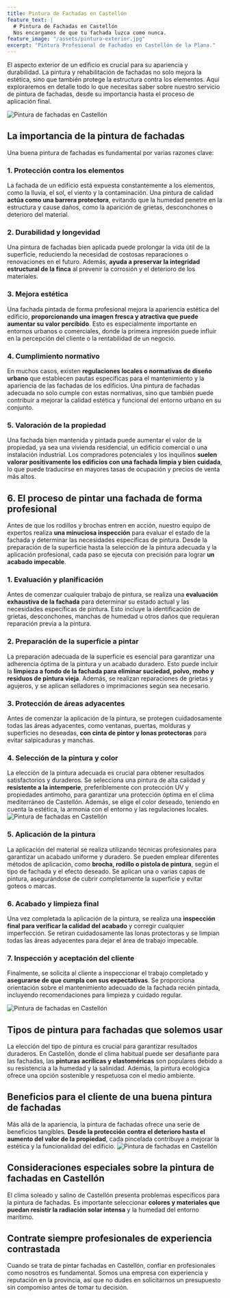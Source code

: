 ```yaml
---
title: Pintura de Fachadas en Castellón
feature_text: |
  # Pintura de Fachadas en Castellón
  Nos encargamos de que tu fachada luzca como nunca.
feature_image: "/assets/pintura-exterior.jpg"
excerpt: "Pintura Profesional de Fachadas en Castellón de la Plana."
---
```


El aspecto exterior de un edificio es crucial para su apariencia y durabilidad. La pintura y rehabilitación de fachadas no solo mejora la estética, sino que también protege la estructura contra los elementos. Aquí exploraremos en detalle todo lo que necesitas saber sobre nuestro servicio de pintura de fachadas, desde su importancia hasta el proceso de aplicación final.

<img src="/assets/pintura de fachadas en castellon 1.jpeg" alt="Pintura de fachadas en Castellón" class="center">

## La importancia de la pintura de fachadas
Una buena pintura de fachadas es fundamental por varias razones clave:

### 1. Protección contra los elementos 
La fachada de un edificio está expuesta constantemente a los elementos, como la lluvia, el sol, el viento y la contaminación. Una pintura de calidad **actúa como una barrera protectora**, evitando que la humedad penetre en la estructura y cause daños, como la aparición de grietas, desconchones o deterioro del material.

### 2. Durabilidad y longevidad
Una pintura de fachadas bien aplicada puede prolongar la vida útil de la superficie, reduciendo la necesidad de costosas reparaciones o renovaciones en el futuro. Además, **ayuda a preservar la integridad estructural de la finca** al prevenir la corrosión y el deterioro de los materiales.

### 3. Mejora estética
Una fachada pintada de forma profesional mejora la apariencia estética del edificio, **proporcionando una imagen fresca y atractiva que puede aumentar su valor percibido**. Esto es especialmente importante en entornos urbanos o comerciales, donde la primera impresión puede influir en la percepción del cliente o la rentabilidad de un negocio.

### 4. Cumplimiento normativo 
En muchos casos, existen **regulaciones locales o normativas de diseño urbano** que establecen pautas específicas para el mantenimiento y la apariencia de las fachadas de los edificios. Una pintura de fachadas adecuada no solo cumple con estas normativas, sino que también puede contribuir a mejorar la calidad estética y funcional del entorno urbano en su conjunto.
### 5. Valoración de la propiedad 
Una fachada bien mantenida y pintada puede aumentar el valor de la propiedad, ya sea una vivienda residencial, un edificio comercial o una instalación industrial. Los compradores potenciales y los inquilinos **suelen valorar positivamente los edificios con una fachada limpia y bien cuidada**, lo que puede traducirse en mayores tasas de ocupación y precios de venta más altos.

## 6. El proceso de pintar una fachada de forma profesional
Antes de que los rodillos y brochas entren en acción, nuestro equipo de expertos realiza **una minuciosa inspección** para evaluar el estado de la fachada y determinar las necesidades específicas de pintura. Desde la preparación de la superficie hasta la selección de la pintura adecuada y la aplicación profesional, cada paso se ejecuta con precisión para lograr **un acabado impecable**. 

### 1. Evaluación y planificación
Antes de comenzar cualquier trabajo de pintura, se realiza una **evaluación exhaustiva de la fachada** para determinar su estado actual y las necesidades específicas de pintura. Esto incluye la identificación de grietas, desconchones, manchas de humedad u otros daños que requieran reparación previa a la pintura.

### 2. Preparación de la superficie a pintar
La preparación adecuada de la superficie es esencial para garantizar una adherencia óptima de la pintura y un acabado duradero. Esto puede incluir la **limpieza a fondo de la fachada para eliminar suciedad, polvo, moho y residuos de pintura vieja**. Además, se realizan reparaciones de grietas y agujeros, y se aplican selladores o imprimaciones según sea necesario.

### 3. Protección de áreas adyacentes
Antes de comenzar la aplicación de la pintura, se protegen cuidadosamente todas las áreas adyacentes, como ventanas, puertas, molduras y superficies no deseadas, **con cinta de pintor y lonas protectoras** para evitar salpicaduras y manchas.

### 4. Selección de la pintura y color
La elección de la pintura adecuada es crucial para obtener resultados satisfactorios y duraderos. Se selecciona una pintura de alta calidad y **resistente a la intemperie**, preferiblemente con protección UV y propiedades antimoho, para garantizar una protección óptima en el clima mediterráneo de Castellón. Además, se elige el color deseado, teniendo en cuenta la estética, la armonía con el entorno y las regulaciones locales.
<img src="/assets/pintura de fachadas en castellon 4.jpeg" alt="Pintura de fachadas en Castellón" class="center">

### 5. Aplicación de la pintura
La aplicación del material se realiza utilizando técnicas profesionales para garantizar un acabado uniforme y duradero. Se pueden emplear diferentes métodos de aplicación, como **brocha, rodillo o pistola de pintura**, según el tipo de fachada y el efecto deseado. Se aplican una o varias capas de pintura, asegurándose de cubrir completamente la superficie y evitar goteos o marcas.

### 6. Acabado y limpieza final 
Una vez completada la aplicación de la pintura, se realiza una **inspección final para verificar la calidad del acabado** y corregir cualquier imperfección. Se retiran cuidadosamente las lonas protectoras y se limpian todas las áreas adyacentes para dejar el área de trabajo impecable.

### 7. Inspección y aceptación del cliente
Finalmente, se solicita al cliente a inspeccionar el trabajo completado y **asegurarse de que cumpla con sus expectativas**. Se proporciona orientación sobre el mantenimiento adecuado de la fachada recién pintada, incluyendo recomendaciones para limpieza y cuidado regular.

<img src="/assets/pintura de fachadas en castellon 2.jpeg" alt="Pintura de fachadas en Castellón" class="center">


## Tipos de pintura para fachadas que solemos usar
La elección del tipo de pintura es crucial para garantizar resultados duraderos. En Castellón, donde el clima habitual puede ser desafiante para las fachadas, las **pinturas acrílicas y elastoméricas** son populares debido a su resistencia a la humedad y la salinidad. Además, la pintura ecológica ofrece una opción sostenible y respetuosa con el medio ambiente.

## Beneficios para el cliente de una buena pintura de fachadas
Más allá de la apariencia, la pintura de fachadas ofrece una serie de beneficios tangibles. **Desde la protección contra el deterioro hasta el aumento del valor de la propiedad**, cada pincelada contribuye a mejorar la estética y la funcionalidad del edificio.
<img src="/assets/pintura de fachadas en castellon 3.jpeg" alt="Pintura de fachadas en Castellón" class="center">

## Consideraciones especiales sobre la pintura de fachadas en Castellón
El clima soleado y salino de Castellón presenta problemas específicos para la pintura de fachadas. Es importante seleccionar **colores y materiales que puedan resistir la radiación solar intensa** y la humedad del entorno marítimo.

## Contrate siempre profesionales de experiencia contrastada
Cuando se trata de pintar fachadas en Castellón, confiar en profesionales como nosotros es fundamental. Somos una empresa con experiencia y reputación en la provincia, así que no dudes en solicitarnos un presupuesto sin compomiso antes de tomar tu decisión.

